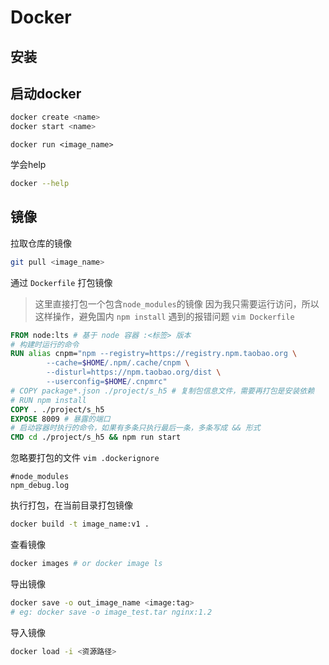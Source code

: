 # Docker

## 安装

## 启动docker
```bash
docker create <name>
docker start <name>
```
```
docker run <image_name>
```

学会help
```bash
docker --help
```

## 镜像
拉取仓库的镜像
```bash
git pull <image_name>
```

通过 `Dockerfile` 打包镜像
> 这里直接打包一个包含`node_modules`的镜像
> 因为我只需要运行访问，所以这样操作，避免国内 `npm install` 遇到的报错问题
`vim Dockerfile`
```Dockerfile
FROM node:lts # 基于 node 容器 :<标签> 版本
# 构建时运行的命令
RUN alias cnpm="npm --registry=https://registry.npm.taobao.org \
        --cache=$HOME/.npm/.cache/cnpm \
        --disturl=https://npm.taobao.org/dist \
        --userconfig=$HOME/.cnpmrc"
# COPY package*.json ./project/s_h5 # 复制包信息文件，需要再打包是安装依赖
# RUN npm install
COPY . ./project/s_h5
EXPOSE 8009 # 暴露的端口
# 启动容器时执行的命令，如果有多条只执行最后一条，多条写成 && 形式
CMD cd ./project/s_h5 && npm run start
```
忽略要打包的文件
`vim .dockerignore`
```dockerignore
#node_modules
npm_debug.log
```


执行打包，在当前目录打包镜像
```bash
docker build -t image_name:v1 .
```

查看镜像
```bash
docker images # or docker image ls
```

导出镜像
```bash
docker save -o out_image_name <image:tag>
# eg: docker save -o image_test.tar nginx:1.2
```

导入镜像
```bash
docker load -i <资源路径>
```
